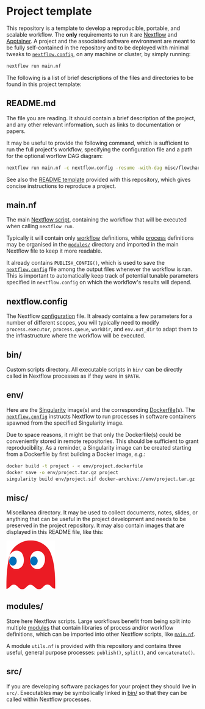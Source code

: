 # Project template

This repository is a template to develop a reproducible, portable, and scalable workflow. The **only** requirements to run it are [Nextflow](https://www.nextflow.io) and [Apptainer](https://apptainer.org). A project and the associated software environment are meant to be fully self-contained in the repository and to be deployed with minimal tweaks to [`nextflow.config`](#nextflowconfig), on any machine or cluster, by simply running:

```bash
nextflow run main.nf
```

The following is a list of brief descriptions of the files and directories to be found in this project template:

## README.md

The file you are reading. It should contain a brief description of the project, and any other relevant information, such as links to documentation or papers.

It may be useful to provide the following command, which is sufficient to run the full project's workflow, specifying the configuration file and a path for the optional worflow DAG diagram:

```bash
nextflow run main.nf -c nextflow.config -resume -with-dag misc/flowchart.svg
```

See also the [README template](misc/README-template.md) provided with this repository, which gives concise instructions to reproduce a project.

## main.nf

The main [Nextflow script](https://www.nextflow.io/docs/latest/script.html), containing the workflow that will be executed when calling `nextflow run`.

Typically it will contain only [workflow](https://www.nextflow.io/docs/latest/workflow.html) definitions, while [process](https://www.nextflow.io/docs/latest/process.html) definitions may be organised in the [`modules/`](#modules/) directory and imported in the main Nextflow file to keep it more readable.

It already contains `PUBLISH_CONFIG()`, which is used to save the [`nextflow.config`](#nextflowconfig) file among the output files whenever the workflow is ran. This is important to automatically keep track of potential tunable parameters specified in `nextflow.config` on which the workflow's results will depend.

## nextflow.config

The Nextflow [configuration](https://www.nextflow.io/docs/latest/config.html) file.
It already contains a few parameters for a number of different scopes, you will typically need to modify `process.executor`, `process.queue`, `workDir`, and `env.out_dir` to adapt them to the infrastructure where the workflow will be executed.

## bin/

Custom scripts directory.
All executable scripts in `bin/` can be directly called in Nextflow processes as if they were in `$PATH`.

## env/

Here are the [Singularity](https://docs.sylabs.io/guides/latest/user-guide/) image(s) and the corresponding [Dockerfile](https://docs.docker.com/engine/reference/builder/)(s).
The [`nextflow.config`](#nextflowconfig) instructs Nextflow to run processes in software containers spawned from the specified Singularity image.

Due to space reasons, it might be that only the Dockerfile(s) could be conveniently stored in remote repositories. This should be sufficient to grant reproducibility. As a reminder, a Singularity image can be created starting from a Dockerfile by first building a Docker image, _e.g._:

```bash
docker build -t project - < env/project.dockerfile
docker save -o env/project.tar.gz project
singularity build env/project.sif docker-archive://env/project.tar.gz
```

## misc/

Miscellanea directory. It may be used to collect documents, notes, slides, or anything that can be useful in the project development and needs to be preserved in the project repository.
It may also contain images that are displayed in this README file, like this:

<img src="misc/img.png" alt="drawing" width="128"/>

## modules/

Store here Nextflow scripts. Large workflows benefit from being split into multiple [modules](https://training.nextflow.io/basic_training/modules/) that contain libraries of process and/or workflow definitions, which can be imported into other Nextflow scripts, like [`main.nf`](#main.nf).

A module `utils.nf` is provided with this repository and contains three useful, general purpose processes: `publish()`, `split()`, and `concatenate()`.

## src/

If you are developing software packages for your project they should live in `src/`. Executables may be symbolically linked in [bin/](#bin) so that they can be called within Nextflow processes.
